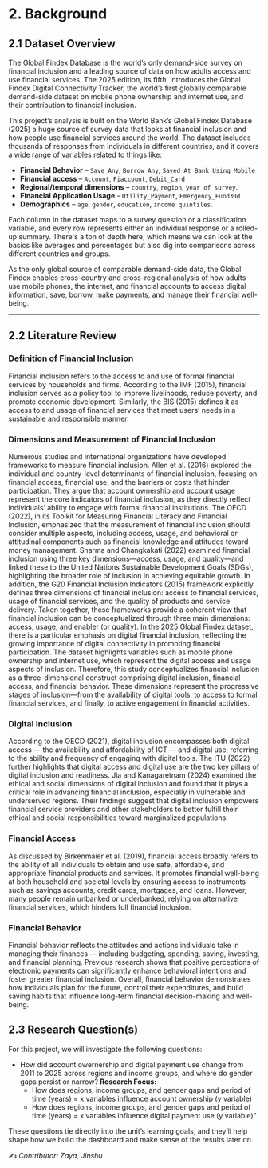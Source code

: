 <div style="page-break-before: always;"></div>

# 2. Background

## 2.1 Dataset Overview
The Global Findex Database is the world’s only demand-side survey on financial inclusion and a leading source of data on how adults access and use financial services. The 2025 edition, its fifth, introduces the Global Findex Digital Connectivity Tracker, the world’s first globally comparable demand-side dataset on mobile phone ownership and internet use, and their contribution to financial inclusion.
 
This project’s analysis is built on the World Bank’s Global Findex Database (2025) a huge source of survey data that looks at financial inclusion and how people use financial services around the world. The dataset includes thousands of responses from individuals in different countries, and it covers a wide range of variables related to things like:

- **Financial Behavior** – `Save_Any`, `Borrow_Any`, `Saved_At_Bank_Using_Mobile`  
- **Financial access** –  `Account`, `Fiaccount`, `Debit_Card`  
- **Regional/temporal dimensions** – `country`, `region`, `year of survey`.  
- **Financial Application Usage** - `Utility_Payment`, `Emergency_Fund30d`
- **Demographics** – `age`, `gender`, `education`, `income quintiles`.

Each column in the dataset maps to a survey question or a classification variable, and every row represents either an individual response or a rolled-up summary. There's a ton of depth here, which means we can look at the basics like averages and percentages but also dig into comparisons across different countries and groups.  

As the only global source of comparable demand-side data, the Global Findex enables cross-country and cross-regional analysis of how adults use mobile phones, the internet, and financial accounts to access digital information, save, borrow, make payments, and manage their financial well-being.

---

## 2.2 Literature Review

### **Definition of Financial Inclusion**
Financial inclusion refers to the access to and use of formal financial services by households and firms. According to the IMF (2015), financial inclusion serves as a policy tool to improve livelihoods, reduce poverty, and promote economic development. Similarly, the BIS (2015) defines it as access to and usage of financial services that meet users’ needs in a sustainable and responsible manner.

### **Dimensions and Measurement of Financial Inclusion**
Numerous studies and international organizations have developed frameworks to measure financial inclusion. Allen et al. (2016) explored the individual and country-level determinants of financial inclusion, focusing on financial access, financial use, and the barriers or costs that hinder participation. They argue that account ownership and account usage represent the core indicators of financial inclusion, as they directly reflect individuals’ ability to engage with formal financial institutions. The OECD (2022), in its Toolkit for Measuring Financial Literacy and Financial Inclusion, emphasized that the measurement of financial inclusion should consider multiple aspects, including access, usage, and behavioral or attitudinal components such as financial knowledge and attitudes toward money management. Sharma and Changkakati (2022) examined financial inclusion using three key dimensions—access, usage, and quality—and linked these to the United Nations Sustainable Development Goals (SDGs), highlighting the broader role of inclusion in achieving equitable growth. In addition, the G20 Financial Inclusion Indicators (2015) framework explicitly defines three dimensions of financial inclusion: access to financial services, usage of financial services, and the quality of products and service delivery. Taken together, these frameworks provide a coherent view that financial inclusion can be conceptualized through three main dimensions: access, usage, and enabler (or quality).
In the 2025 Global Findex dataset, there is a particular emphasis on digital financial inclusion, reflecting the growing importance of digital connectivity in promoting financial participation. The dataset highlights variables such as mobile phone ownership and internet use, which represent the digital access and usage aspects of inclusion. Therefore, this study conceptualizes financial inclusion as a three-dimensional construct comprising digital inclusion, financial access, and financial behavior. These dimensions represent the progressive stages of inclusion—from the availability of digital tools, to access to formal financial services, and finally, to active engagement in financial activities.

### **Digital Inclusion**
According to the OECD (2021), digital inclusion encompasses both digital access — the availability and affordability of ICT — and digital use, referring to the ability and frequency of engaging with digital tools. The ITU (2022) further highlights that digital access and digital use are the two key pillars of digital inclusion and readiness. Jia and Kanagaretnam (2024) examined the ethical and social dimensions of digital inclusion and found that it plays a critical role in advancing financial inclusion, especially in vulnerable and underserved regions. Their findings suggest that digital inclusion empowers financial service providers and other stakeholders to better fulfill their ethical and social responsibilities toward marginalized populations.

### **Financial Access**
As discussed by Birkenmaier et al. (2019), financial access broadly refers to the ability of all individuals to obtain and use safe, affordable, and appropriate financial products and services. It promotes financial well-being at both household and societal levels by ensuring access to instruments such as savings accounts, credit cards, mortgages, and loans. However, many people remain unbanked or underbanked, relying on alternative financial services, which hinders full financial inclusion.

### **Financial Behavior**
Financial behavior reflects the attitudes and actions individuals take in managing their finances — including budgeting, spending, saving, investing, and financial planning. Previous research shows that positive perceptions of electronic payments can significantly enhance behavioral intentions and foster greater financial inclusion. Overall, financial behavior demonstrates how individuals plan for the future, control their expenditures, and build saving habits that influence long-term financial decision-making and well-being.

<div style="page-break-before: always;"></div>

## 2.3 Research Question(s)
For this project, we will investigate the following questions:

- How did account owernership and digital payment use change from 2011 to 2025 across regions and income groups, and where do gender gaps persist or narrow?
  **Research Focus:**
     - How does regions, income groups, and gender gaps and period of time (years) = x variables influence account ownership (y variable)
     -  How does regions, income groups, and gender gaps and period of time (years) = x variables influence digital payment use (y variable)"

These questions tie directly into the unit’s learning goals, and they’ll help shape how we build the dashboard and make sense of the results later on.

✍️ *Contributor: Zaya, Jinshu* 
